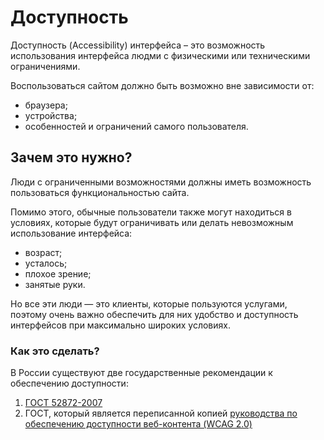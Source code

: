 # Доступность

Доступность (Accessibility) интерфейса – это возможность использования интерфейса людми с физическими или техническими
ограничениями.

Воспользоваться сайтом должно быть возможно вне зависимости от:

- браузера;
- устройства;
- особенностей и ограничений самого пользователя.

## Зачем это нужно?

Люди с ограниченными возможностями должны иметь возможность пользоваться функциональностью сайта.

Помимо этого, обычные пользователи также могут находиться в условиях, которые будут ограничивать или делать невозможным
использование интерфейса:

- возраст;
- усталось;
- плохое зрение;
- занятые руки.

Но все эти люди — это клиенты, которые пользуются услугами, поэтому очень важно обеспечить для них удобство и
доступность интерфейсов при максимально широких условиях.

### Как это сделать? 

В России существуют две государственные рекомендации к обеспечению доступности:
1. [ГОСТ 52872-2007](https://www.tehlit.ru/1lib_norma_doc/53/53197/index.htm)
2. ГОСТ, который является переписанной копией [руководства по обеспечению доступности веб-контента (WCAG 2.0)](https://www.w3.org/Translations/WCAG20-ru/)
